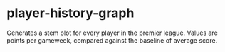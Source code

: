 # player-history-graph
Generates a stem plot for every player in the premier league. Values are points per gameweek, compared against the baseline of average score. 